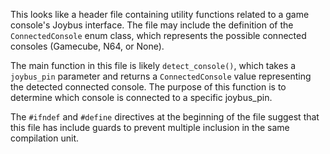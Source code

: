 This looks like a header file containing utility functions related to a game console's Joybus interface. The file may include the definition of the `ConnectedConsole` enum class, which represents the possible connected consoles (Gamecube, N64, or None). 

The main function in this file is likely `detect_console()`, which takes a `joybus_pin` parameter and returns a `ConnectedConsole` value representing the detected connected console. The purpose of this function is to determine which console is connected to a specific joybus_pin.

The `#ifndef` and `#define` directives at the beginning of the file suggest that this file has include guards to prevent multiple inclusion in the same compilation unit.